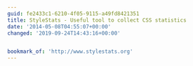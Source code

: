 ```yaml
---
guid: fe2433c1-6210-4f05-9115-a49fd8421351
title: StyleStats - Useful tool to collect CSS statistics
date: '2014-05-08T04:55:07+00:00'
changed: '2019-09-24T14:43:16+00:00'


bookmark_of: 'http://www.stylestats.org'
---
```




